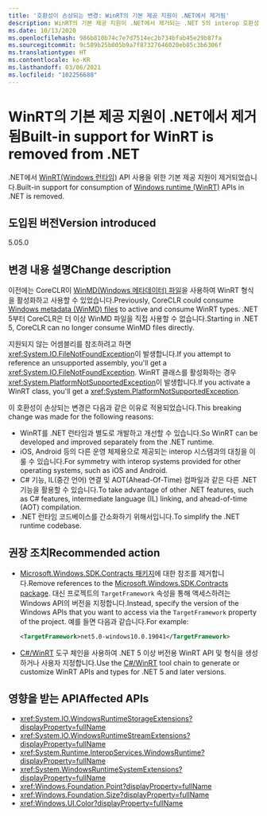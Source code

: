 ```yaml
---
title: '호환성이 손상되는 변경: WinRT의 기본 제공 지원이 .NET에서 제거됨'
description: WinRT의 기본 제공 지원이 .NET에서 제거되는 .NET 5의 interop 호환성이 손상되는 변경에 관해 알아봅니다.
ms.date: 10/13/2020
ms.openlocfilehash: 986b810b74c7e7d7514ec2b734bfab45e29b87fa
ms.sourcegitcommit: 9c589b25b005b9a7f87327646020eb85c3b6306f
ms.translationtype: HT
ms.contentlocale: ko-KR
ms.lasthandoff: 03/06/2021
ms.locfileid: "102256688"
---
```

# <a name="built-in-support-for-winrt-is-removed-from-net"></a><span data-ttu-id="73b68-103">WinRT의 기본 제공 지원이 .NET에서 제거됨</span><span class="sxs-lookup"><span data-stu-id="73b68-103">Built-in support for WinRT is removed from .NET</span></span>

<span data-ttu-id="73b68-104">.NET에서 [WinRT(Windows 런타임)](/uwp/winrt-cref/winrt-type-system) API 사용을 위한 기본 제공 지원이 제거되었습니다.</span><span class="sxs-lookup"><span data-stu-id="73b68-104">Built-in support for consumption of [Windows runtime (WinRT)](/uwp/winrt-cref/winrt-type-system) APIs in .NET is removed.</span></span>

## <a name="version-introduced"></a><span data-ttu-id="73b68-105">도입된 버전</span><span class="sxs-lookup"><span data-stu-id="73b68-105">Version introduced</span></span>

<span data-ttu-id="73b68-106">5.0</span><span class="sxs-lookup"><span data-stu-id="73b68-106">5.0</span></span>

## <a name="change-description"></a><span data-ttu-id="73b68-107">변경 내용 설명</span><span class="sxs-lookup"><span data-stu-id="73b68-107">Change description</span></span>

<span data-ttu-id="73b68-108">이전에는 CoreCLR이 [WinMD(Windows 메타데이터) 파일](/uwp/winrt-cref/winmd-files)을 사용하여 WinRT 형식을 활성화하고 사용할 수 있었습니다.</span><span class="sxs-lookup"><span data-stu-id="73b68-108">Previously, CoreCLR could consume [Windows metadata (WinMD) files](/uwp/winrt-cref/winmd-files) to active and consume WinRT types.</span></span> <span data-ttu-id="73b68-109">.NET 5부터 CoreCLR은 더 이상 WinMD 파일을 직접 사용할 수 없습니다.</span><span class="sxs-lookup"><span data-stu-id="73b68-109">Starting in .NET 5, CoreCLR can no longer consume WinMD files directly.</span></span>

<span data-ttu-id="73b68-110">지원되지 않는 어셈블리를 참조하려고 하면 <xref:System.IO.FileNotFoundException>이 발생합니다.</span><span class="sxs-lookup"><span data-stu-id="73b68-110">If you attempt to reference an unsupported assembly, you'll get a <xref:System.IO.FileNotFoundException>.</span></span> <span data-ttu-id="73b68-111">WinRT 클래스를 활성화하는 경우 <xref:System.PlatformNotSupportedException>이 발생합니다.</span><span class="sxs-lookup"><span data-stu-id="73b68-111">If you activate a WinRT class, you'll get a <xref:System.PlatformNotSupportedException>.</span></span>

<span data-ttu-id="73b68-112">이 호환성이 손상되는 변경은 다음과 같은 이유로 적용되었습니다.</span><span class="sxs-lookup"><span data-stu-id="73b68-112">This breaking change was made for the following reasons:</span></span>

- <span data-ttu-id="73b68-113">WinRT를 .NET 런타임과 별도로 개발하고 개선할 수 있습니다.</span><span class="sxs-lookup"><span data-stu-id="73b68-113">So WinRT can be developed and improved separately from the .NET runtime.</span></span>
- <span data-ttu-id="73b68-114">iOS, Android 등의 다른 운영 체제용으로 제공되는 interop 시스템과의 대칭을 이룰 수 있습니다.</span><span class="sxs-lookup"><span data-stu-id="73b68-114">For symmetry with interop systems provided for other operating systems, such as iOS and Android.</span></span>
- <span data-ttu-id="73b68-115">C# 기능, IL(중간 언어) 연결 및 AOT(Ahead-Of-Time) 컴파일과 같은 다른 .NET 기능을 활용할 수 있습니다.</span><span class="sxs-lookup"><span data-stu-id="73b68-115">To take advantage of other .NET features, such as C# features, intermediate language (IL) linking, and ahead-of-time (AOT) compilation.</span></span>
- <span data-ttu-id="73b68-116">.NET 런타임 코드베이스를 간소화하기 위해서입니다.</span><span class="sxs-lookup"><span data-stu-id="73b68-116">To simplify the .NET runtime codebase.</span></span>

## <a name="recommended-action"></a><span data-ttu-id="73b68-117">권장 조치</span><span class="sxs-lookup"><span data-stu-id="73b68-117">Recommended action</span></span>

- <span data-ttu-id="73b68-118">[Microsoft.Windows.SDK.Contracts 패키지](https://www.nuget.org/packages/Microsoft.Windows.SDK.Contracts)에 대한 참조를 제거합니다.</span><span class="sxs-lookup"><span data-stu-id="73b68-118">Remove references to the [Microsoft.Windows.SDK.Contracts package](https://www.nuget.org/packages/Microsoft.Windows.SDK.Contracts).</span></span>  <span data-ttu-id="73b68-119">대신 프로젝트의 `TargetFramework` 속성을 통해 액세스하려는 Windows API의 버전을 지정합니다.</span><span class="sxs-lookup"><span data-stu-id="73b68-119">Instead, specify the version of the Windows APIs that you want to access via the `TargetFramework` property of the project.</span></span>  <span data-ttu-id="73b68-120">예를 들면 다음과 같습니다.</span><span class="sxs-lookup"><span data-stu-id="73b68-120">For example:</span></span>

  ```xml
  <TargetFramework>net5.0-windows10.0.19041</TargetFramework>
  ```

- <span data-ttu-id="73b68-121">[C#/WinRT](/windows/uwp/csharp-winrt/) 도구 체인을 사용하여 .NET 5 이상 버전용 WinRT API 및 형식을 생성하거나 사용자 지정합니다.</span><span class="sxs-lookup"><span data-stu-id="73b68-121">Use the [C#/WinRT](/windows/uwp/csharp-winrt/) tool chain to generate or customize WinRT APIs and types for .NET 5 and later versions.</span></span>

## <a name="affected-apis"></a><span data-ttu-id="73b68-122">영향을 받는 API</span><span class="sxs-lookup"><span data-stu-id="73b68-122">Affected APIs</span></span>

- <xref:System.IO.WindowsRuntimeStorageExtensions?displayProperty=fullName>
- <xref:System.IO.WindowsRuntimeStreamExtensions?displayProperty=fullName>
- <xref:System.Runtime.InteropServices.WindowsRuntime?displayProperty=fullName>
- <xref:System.WindowsRuntimeSystemExtensions?displayProperty=fullName>
- <xref:Windows.Foundation.Point?displayProperty=fullName>
- <xref:Windows.Foundation.Size?displayProperty=fullName>
- <xref:Windows.UI.Color?displayProperty=fullName>

<!--

### Affected APIs

- `T:System.IO.WindowsRuntimeStorageExtensions`
- `T: System.IO.WindowsRuntimeStreamExtensions`
- `N:System.Runtime.InteropServices.WindowsRuntime`
- `T:System.WindowsRuntimeSystemExtensions`
- `T:Windows.Foundation.Point`
- `T:Windows.Foundation.Size`
- `T:Windows.UI.Color`

### Category

Interop

-->
